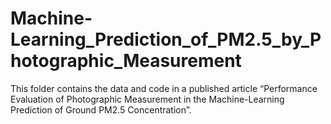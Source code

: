 # Machine-Learning_Prediction_of_PM2.5_by_Photographic_Measurement

This folder contains the data and code in a published article “Performance Evaluation of Photographic Measurement in the Machine-Learning Prediction of Ground PM2.5 Concentration”.

